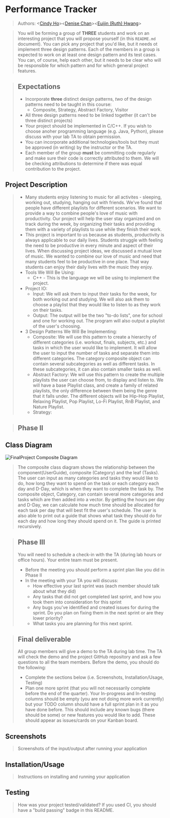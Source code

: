 
# Performance Tracker
 > Authors: \<[Cindy Ho](https://github.com/cho102)\>\<[Denise Chan](https://github.com/denisechan1)\>\<[Euijin (Ruth) Hwang]( https://github.com/ruthhwang)\>
 
 > You will be forming a group of **THREE** students and work on an interesting project that you will propose yourself (in this `README.md` document). You can pick any project that you'd like, but it needs ot implement three design patterns. Each of the members in a group is expected to work on at least one design pattern and its test cases. You can, of course, help each other, but it needs to be clear who will be responsible for which pattern and for which general project features.
 
 > ## Expectations
 > * Incorporate **three** distinct design patterns, *two* of the design patterns need to be taught in this course:
 >   * Composite, Strategy, Abstract Factory, Visitor
 > * All three design patterns need to be linked together (it can't be three distinct projects)
 > * Your project should be implemented in C/C++. If you wish to choose anoher programming language (e.g. Java, Python), please discuss with your lab TA to obtain permission.
 > * You can incorporate additional technologies/tools but they must be approved (in writing) by the instructor or the TA.
 > * Each member of the group **must** be committing code regularly and make sure their code is correctly attributed to them. We will be checking attributions to determine if there was equal contribution to the project.

## Project Description
 > * Many students enjoy listening to music for all activites - sleeping, working out, studying, hanging out with friends. We've found that people have different playlists for different scenarios. We want to provide a way to combine people's love of music with productivity. Our project will help the user stay organized and on track during the week, by organizing their tasks and providing them with a variety of playlists to use while they finish their work. 
 > * This project is important to us because as students, productivity is always applicable to our daily lives. Students struggle with feeling the need to be productive in every minute and aspect of their lives. When discussing project ideas, we discussed a mutual love of music. We wanted to combine our love of music and need that many students feel to be productive in one place. That way students can enjoy their daily lives with the music they enjoy. 
 > * Tools We Will Be Using: 
 >   * C++ - This is the language we will be using to implement the project.
 > * Project IO: 
 >   * Input: We will ask them to input their tasks for the week, for both working out and studying. We will also ask them to choose a playlist that they would like to listen to as they work on their tasks.
 >   * Output: The output will be the two "to-do lists", one for school and one for working out. The program will also output a playlist of the user's choosing. 
 > * 3 Design Patterns We Will Be Implementing:
 >   * Composite: We will use this pattern to create a hierarchy of different categories (i.e. workout, finals, subjects, etc.) and tasks in which the user would like to implement. It will allow the user to input the number of tasks and separate them into different categories. The category composite object can contain several subcategories as well as different tasks. In these subcategories, it can also contain smaller tasks as well. 
 >   * Abstract Factory: We will use this pattern to create the multiple playlists the user can choose from, to display and listen to. We will have a base Playlist class, and create a family of related playlists, the only difference between them being the genre that it falls under. The different objects will be Hip-Hop Playlist, Relaxing Playlist, Pop Playlist, Lo-Fi Playlist, RnB Playlist, and Nature Playlist.
 >   * Strategy: 

 > ## Phase II
## Class Diagram 
![FinalProject Composite Diagram](https://user-images.githubusercontent.com/57569111/99225029-3c996780-279c-11eb-915f-6888b290cf1d.png)
> The composite class diagram shows the relationship between the component(UserGuide), composite (Category) and the leaf (Tasks). The user can input as many categories and tasks they would like to do, how long they want to spend on the task or each category each day and D-Day, which is when they want to complete the task by. The composite object, Category, can contain several more categories and tasks which are then added into a vector. By getting the hours per day and D-Day, we can calculate how much time should be allocated for each task per day that will best fit the user's schedule. The user is also able to print out a guide that shows what task they should do for each day and how long they should spend on it. The guide is printed recursively.

 
 > ## Phase III
 > You will need to schedule a check-in with the TA (during lab hours or office hours). Your entire team must be present. 
 > * Before the meeting you should perform a sprint plan like you did in Phase II
 > * In the meeting with your TA you will discuss: 
 >   - How effective your last sprint was (each member should talk about what they did)
 >   - Any tasks that did not get completed last sprint, and how you took them into consideration for this sprint
 >   - Any bugs you've identified and created issues for during the sprint. Do you plan on fixing them in the next sprint or are they lower priority?
 >   - What tasks you are planning for this next sprint.

 > ## Final deliverable
 > All group members will give a demo to the TA during lab time. The TA will check the demo and the project GitHub repository and ask a few questions to all the team members. 
 > Before the demo, you should do the following:
 > * Complete the sections below (i.e. Screenshots, Installation/Usage, Testing)
 > * Plan one more sprint (that you will not necessarily complete before the end of the quarter). Your In-progress and In-testing columns should be empty (you are not doing more work currently) but your TODO column should have a full sprint plan in it as you have done before. This should include any known bugs (there should be some) or new features you would like to add. These should appear as issues/cards on your Kanban board. 
 ## Screenshots
 > Screenshots of the input/output after running your application
 ## Installation/Usage
 > Instructions on installing and running your application
 ## Testing
 > How was your project tested/validated? If you used CI, you should have a "build passing" badge in this README.
 
